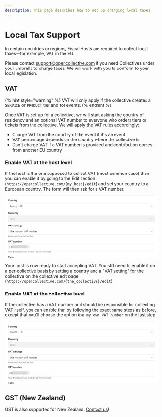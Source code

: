 ```yaml
---
description: This page describes how to set up charging local taxes
---
```


# Local Tax Support

In certain countries or regions, Fiscal Hosts are required to collect local taxes—for example, VAT in the EU.

Please contact [support@opencollective.com](mailto:support@opencollective.com) if you need Collectives under your umbrella to charge taxes. We will work with you to conform to your local legislation.

## VAT

{% hint style="warning" %}
VAT will only apply if the collective creates a `SERVICE` or `PRODUCT` tier and for events.
{% endhint %}

Once VAT is set up for a collective, we will start asking the country of residency and an optional VAT number to everyone who orders tiers or tickets from the collective. We will apply the VAT rules accordingly:

* Charge VAT from the country of the event if it's an event
* VAT percentage depends on the country where the collective is
* Don't charge VAT if a VAT number is provided and contribution comes from another EU country

### Enable VAT at the host level

If the host is the one supposed to collect VAT \(most common case\) then you can enable it by going to the Edit section \(`https://opencollective.com/{my_host}/edit`\) and set your country to a European country. The form will then ask for a VAT number.

![](../.gitbook/assets/image%20%2816%29%20%282%29%20%281%29.png)

Your host is now ready to start accepting VAT. You still need to enable it on a per-collective basis by setting a country and a "VAT setting" for the collective on the collective edit page \(`https://opencollective.com/{the_collective}/edit`\).

### Enable VAT at the collective level

If the collective has a VAT number and should be responsible for collecting VAT itself, you can enable that by following the exact same steps as before, except that you'll choose the option `Use my own VAT number` on the last step.

![](../.gitbook/assets/image%20%2816%29%20%282%29.png)

## GST \(New Zealand\)

GST is also supported for New Zealand. [Contact us](https://opencollective.com/support)!

